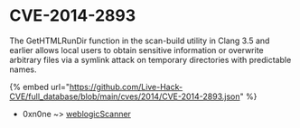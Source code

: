 # CVE-2014-2893

The GetHTMLRunDir function in the scan-build utility in Clang 3.5 and earlier allows local users to obtain sensitive information or overwrite arbitrary files via a symlink attack on temporary directories with predictable names.

{% embed url="https://github.com/Live-Hack-CVE/full_database/blob/main/cves/2014/CVE-2014-2893.json" %}


* 0xn0ne ~> [weblogicScanner](https://www.alice-snow.ru/2014/database/cve-2014-2893/weblogicscanner-0xn0ne)